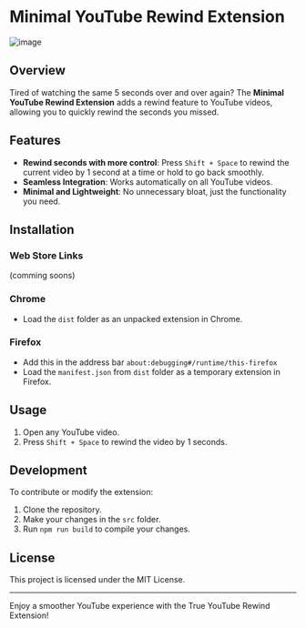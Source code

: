 # Minimal YouTube Rewind Extension 

![image](https://github.com/user-attachments/assets/3c4cd56c-3064-42e4-88d4-4e487d64b589)

## Overview

Tired of watching the same 5 seconds over and over again? The **Minimal YouTube Rewind Extension** adds a rewind feature to YouTube videos, allowing you to quickly rewind the seconds you missed.

## Features

- **Rewind seconds with more control**: Press `Shift + Space` to rewind the current video by 1 second at a time or hold to go back smoothly.
- **Seamless Integration**: Works automatically on all YouTube videos.
- **Minimal and Lightweight**: No unnecessary bloat, just the functionality you need.

## Installation

### Web Store Links
(comming soons)

### Chrome
- Load the `dist` folder as an unpacked extension in Chrome.

### Firefox 
- Add this in the address bar `about:debugging#/runtime/this-firefox`
- Load the `manifest.json` from `dist` folder as a temporary extension in Firefox.

## Usage

1. Open any YouTube video.
2. Press `Shift + Space` to rewind the video by 1 seconds.

## Development

To contribute or modify the extension:

1. Clone the repository.
2. Make your changes in the `src` folder.
3. Run `npm run build` to compile your changes.

## License

This project is licensed under the MIT License.

---

Enjoy a smoother YouTube experience with the True YouTube Rewind Extension!
